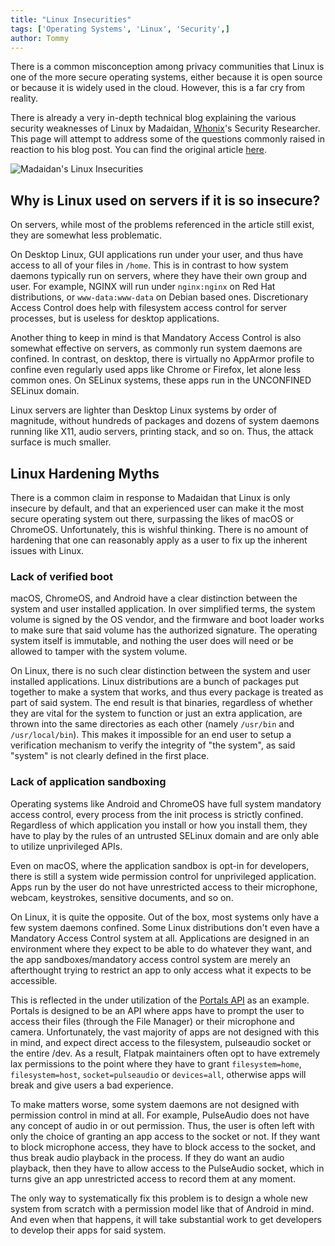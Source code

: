 ```yaml
---
title: "Linux Insecurities"
tags: ['Operating Systems', 'Linux', 'Security',]
author: Tommy
---
```


There is a common misconception among privacy communities that Linux is one of the more secure operating systems, either because it is open source or because it is widely used in the cloud. However, this is a far cry from reality.

There is already a very in-depth technical blog explaining the various security weaknesses of Linux by Madaidan, [Whonix](https://www.whonix.org/)'s Security Researcher. This page will attempt to address some of the questions commonly raised in reaction to his blog post. You can find the original article [here](https://madaidans-insecurities.github.io/linux.html).

![Madaidan's Linux Insecurities](/madaidan-insecurities-linux.png)

## Why is Linux used on servers if it is so insecure?

On servers, while most of the problems referenced in the article still exist, they are somewhat less problematic. 

On Desktop Linux, GUI applications run under your user, and thus have access to all of your files in `/home`. This is in contrast to how system daemons typically run on servers, where they have their own group and user. For example, NGINX will run under `nginx:nginx` on Red Hat distributions, or `www-data:www-data` on Debian based ones. Discretionary Access Control does help with filesystem access control for server processes, but is useless for desktop applications.

Another thing to keep in mind is that Mandatory Access Control is also somewhat effective on servers, as commonly run system daemons are confined. In contrast, on desktop, there is virtually no AppArmor profile to confine even regularly used apps like Chrome or Firefox, let alone less common ones. On SELinux systems, these apps run in the UNCONFINED SELinux domain.

Linux servers are lighter than Desktop Linux systems by order of magnitude, without hundreds of packages and dozens of system daemons running like X11, audio servers, printing stack, and so on. Thus, the attack surface is much smaller.

## Linux Hardening Myths

There is a common claim in response to Madaidan that Linux is only insecure by default, and that an experienced user can make it the most secure operating system out there, surpassing the likes of macOS or ChromeOS. Unfortunately, this is wishful thinking. There is no amount of hardening that one can reasonably apply as a user to fix up the inherent issues with Linux.

### Lack of verified boot

macOS, ChromeOS, and Android have a clear distinction between the system and user installed application. In over simplified terms, the system volume is signed by the OS vendor, and the firmware and boot loader works to make sure that said volume has the authorized signature. The operating system itself is immutable, and nothing the user does will need or be allowed to tamper with the system volume.

On Linux, there is no such clear distinction between the system and user installed applications. Linux distributions are a bunch of packages put together to make a system that works, and thus every package is treated as part of said system. The end result is that binaries, regardless of whether they are vital for the system to function or just an extra application, are thrown into the same directories as each other (namely `/usr/bin` and `/usr/local/bin`). This makes it impossible for an end user to setup a verification mechanism to verify the integrity of "the system", as said "system" is not clearly defined in the first place.

### Lack of application sandboxing

Operating systems like Android and ChromeOS have full system mandatory access control, every process from the init process is strictly confined. Regardless of which application you install or how you install them, they have to play by the rules of an untrusted SELinux domain and are only able to utilize unprivileged APIs.

Even on macOS, where the application sandbox is opt-in for developers, there is still a system wide permission control for unprivileged application. Apps run by the user do not have unrestricted access to their microphone, webcam, keystrokes, sensitive documents, and so on.

On Linux, it is quite the opposite. Out of the box, most systems only have a few system daemons confined. Some Linux distributions don't even have a Mandatory Access Control system at all. Applications are designed in an environment where they expect to be able to do whatever they want, and the app sandboxes/mandatory access control system are merely an afterthought trying to restrict an app to only access what it expects to be accessible. 

This is reflected in the under utilization of the [Portals API](https://docs.flatpak.org/en/latest/portal-api-reference.html) as an example. Portals is designed to be an API where apps have to prompt the user to access their files (through the File Manager) or their microphone and camera. Unfortunately, the vast majority of apps are not designed with this in mind, and expect direct access to the filesystem, pulseaudio socket or the entire /dev. As a result, Flatpak maintainers often opt to have extremely lax permissions to the point where they have to grant `filesystem=home`, `filesystem=host`, `socket=pulseaudio` or `devices=all`, otherwise apps will break and give users a bad experience.

To make matters worse, some system daemons are not designed with permission control in mind at all. For example, PulseAudio does not have any concept of audio in or out permission. Thus, the user is often left with only the choice of granting an app access to the socket or not. If they want to block microphone access, they have to block access to the socket, and thus break audio playback in the process. If they do want an audio playback, then they have to allow access to the PulseAudio socket, which in turns give an app unrestricted access to record them at any moment.

The only way to systematically fix this problem is to design a whole new system from scratch with a permission model like that of Android in mind. And even when that happens, it will take substantial work to get developers to develop their apps for said system.
